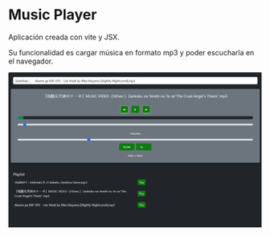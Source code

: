 # Music Player

Aplicación creada con vite y JSX.

Su funcionalidad es cargar música en formato mp3 y poder escucharla en el navegador.

![MEdia player](./public/player.png)
